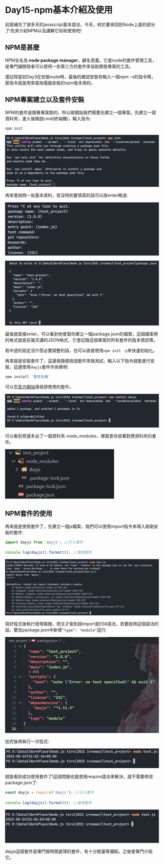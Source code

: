 # Day15-npm基本介紹及使用

前面補充了很多天的javascript基本語法，今天，終於要來回到Node上面的部分了!先來介紹NPM以及講解它如和使用吧!

## NPM是甚麼

NPM全名為 **node package manager**，顧名思義，它是node的套件管理工具，是專門讓開發者可以使用一些第三方的套件來協助開發專案的工具。

還記得當初Day3在安裝node時，最後的確認安裝有輸入一個npm -v的指令嗎，那指令就是用來查詢電腦安裝的npm版本用的。

## NPM專案建立以及套件安裝

NPM的套件是跟著專案跑的，所以剛開始我們需要先建立一個專案。先建立一個資料夾，進入後開啟cmd(終端機)，輸入指令:

```bash
npm init
```

![Day15-01](./img/Day15/01.png)

再來會詢問一些基本資料，若沒特別要填寫的話可以按enter略過:

![Day15-02](./img/Day15/02.png)

![Day15-03](./img/Day15/03.png)

最後就直接enter，可以看到他會幫你建立一個package.json的檔案，這個檔案用的格式就是前幾天講的JSON格式，它會記錄這個專案的所有套件的版本資訊等。

若中途的設定沒什麼必要調整的話，也可以直接使用`npm init -y`來快速初始化。

再來就是安裝套件了，這邊我隨便挑個套件來做測試，輸入以下指令就能進行安裝，這邊使用`dayjs`套件作為舉例:

```bash
npm install '套件名稱'
```

可以去[官方網站](https://www.npmjs.com/)搜尋想使用的套件。

![Day15-04](./img/Day15/04.png)

可以看到旁邊多出了一個資料夾-node_modules，裡面會存放著對應資料夾的套件。

![Day15-05](./img/Day15/05.png)

## NPM套件的使用

再來就是使用套件了，先建立一個js檔案，我們可以使用import指令來導入剛剛安裝的套件:

```javascript
import dayjs from 'dayjs'; //引入套件

console.log(dayjs().format()); //使用套件
```

![Day15-06](./img/Day15/06.png)

寫好程式後執行發現報錯，爬文才查到說import是ES6語法，若要啟用這個語法的話，要去package.json中新增`"type": "module"`這行:

![Day15-07](./img/Day15/07.png)

加完後再執行一次程式:

![Day15-08](./img/Day15/08.png)

就能看到成功使用套件了!這個問題也能使用require語法來解決，就不需要修改package.json了:

```javascript
const dayjs = require('dayjs'); //引入套件

console.log(dayjs().format()); //使用套件
```

![Day15-09](./img/Day15/09.png)

dayjs這個套件是專門做時間處理的套件，有十分輕量等優點。之後會專門介紹它。